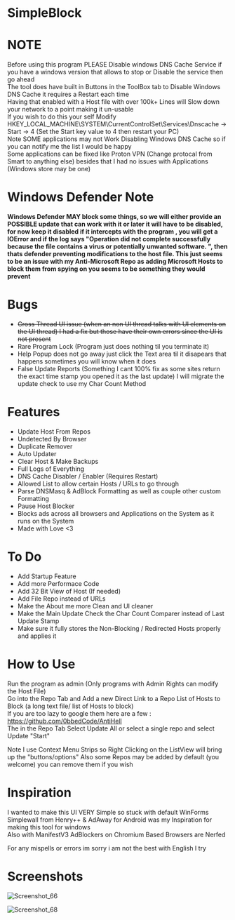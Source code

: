 # SimpleBlock

# NOTE
Before using this program PLEASE Disable windows DNS Cache Service if you have a windows version that allows to stop or Disable the service then go ahead  
The tool does have built in Buttons in the ToolBox tab to Disable Windows DNS Cache it requires a Restart each time  
Having that enabled with a Host file with over 100k+ Lines will Slow down your network to a point making it un-usable  
If you wish to do this your self Modify  
HKEY_LOCAL_MACHINE\\SYSTEM\\CurrentControlSet\\Services\\Dnscache -> Start -> 4 (Set the Start key value to 4 then restart your PC)  
Note SOME applications may not Work Disabling Windows DNS Cache so if you can notify me the list I would be happy  
Some applications can be fixed like Proton VPN (Change protocal from Smart to anything else) besides that I had no issues with Applications (Windows store may be one) 

# Windows Defender Note
**Windows Defender MAY block some things, so we will either provide an POSSIBLE update that can work with it or later it will have to be disabled, for now keep it disabled if it intercepts with the program , you will get a IOError and if the log says "Operation did not complete successfully because the file contains a virus or potentially unwanted software.
", then thats defender preventing modifications to the host file. This just seems to be an issue with my Anti-Microsoft Repo as adding Microsoft Hosts to block them from spying on you seems to be something they would prevent**

# Bugs

* ~~Cross Thread UI issue (when an non UI thread talks with UI elements on the UI thread) I had a fix but those have their own errors since the UI is not present~~  
* Rare Program Lock (Program just does nothing til you terminate it) 
* Help Popup does not go away just click the Text area til it disapears that happens sometimes you will know when it does
* False Update Reports (Something I cant 100% fix as some sites return the exact time stamp you opened it as the last update) I will migrate the update check to use my Char Count Method

# Features

* Update Host From Repos
* Undetected By Browser
* Duplicate Remover
* Auto Updater
* Clear Host & Make Backups
* Full Logs of Everything
* DNS Cache Disabler / Enabler (Requires Restart)
* Allowed List to allow certain Hosts / URLs to go through
* Parse DNSMasq & AdBlock Formatting as well as couple other custom Formatting
* Pause Host Blocker
* Blocks ads across all browsers and Applications on the System as it runs on the System
* Made with Love <3

# To Do

* Add Startup Feature
* Add more Performace Code
* Add 32 Bit View of Host (If needed)
* Add File Repo instead of URLs
* Make the About me more Clean and UI cleaner
* Make the Main Update Check the Char Count Comparer instead of Last Update Stamp
* Make sure it fully stores the Non-Blocking / Redirected Hosts properly and applies it

# How to Use

Run the program as admin (Only programs with Admin Rights can modify the Host File)  
Go into the Repo Tab and Add a new Direct Link to a Repo List of Hosts to Block (a long text file/ list of Hosts to block)  
If you are too lazy to google them here are a few : https://github.com/0bbedCode/AntiHell  
The in the Repo Tab Select Update All or select a single repo and select Update "Start"  


Note I use Context Menu Strips so Right Clicking on the ListView will bring up the "buttons/options"
Also some Repos may be added by default (you welcome) you can remove them if you wish

# Inspiration

I wanted to make this UI VERY Simple so stuck with default WinForms  
Simplewall from Henry++ & AdAway for Android was my Inspiration for making this tool for windows  
Also with ManifestV3 AdBlockers on Chromium Based Browsers are Nerfed

For any mispells or errors im sorry i am not the best with English I try   

# Screenshots

![Screenshot_66](https://user-images.githubusercontent.com/114315756/197370462-18c8eb2f-41b0-49fd-8509-24aea6620f8f.png)  

![Screenshot_68](https://user-images.githubusercontent.com/114315756/197370503-99de3237-156b-4aa5-b2f2-0af29fcfee96.png)

